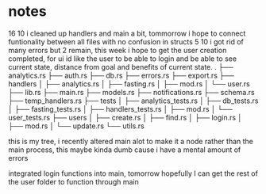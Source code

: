 # notes

16 10 i cleaned up handlers and main a bit, tommorrow i hope to connect funtionality between all files with no confusion in structs
5 10 i got rid of many errors but 2 remain, this week i hope to get the user creation completed, for ui id like the user to be able to login and be able to see current state, distance from goal and benefits of current state.
.
├── analytics.rs
├── auth.rs
├── db.rs
├── errors.rs
├── export.rs
├── handlers
│   ├── analytics.rs
│   ├── fasting.rs
│   ├── mod.rs
│   └── user.rs
├── lib.rs
├── main.rs
├── models.rs
├── notifications.rs
├── schema.rs
├── temp_handlers.rs
├── tests
│   ├── analytics_tests.rs
│   ├── db_tests.rs
│   ├── fasting_tests.rs
│   ├── handlers_tests.rs
│   ├── mod.rs
│   └── user_tests.rs
├── users
│   ├── create.rs
│   ├── find.rs
│   ├── login.rs
│   ├── mod.rs
│   └── update.rs
└── utils.rs

this is my tree, i recently altered main alot to make it a node rather than the main process, this maybe kinda dumb cause i have a mental amount of errors

integrated login functions into main, tomorrow hopefully I can get the rest of the user folder to function through main